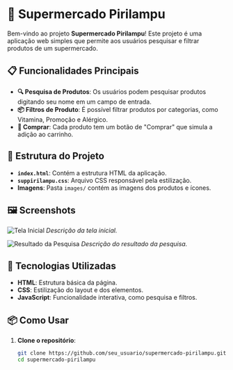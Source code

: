 # 🛒 Supermercado Pirilampu

Bem-vindo ao projeto **Supermercado Pirilampu**! Este projeto é uma aplicação web simples que permite aos usuários pesquisar e filtrar produtos de um supermercado.

## 📋 Funcionalidades Principais

- **🔍 Pesquisa de Produtos**: Os usuários podem pesquisar produtos digitando seu nome em um campo de entrada.
- **📦 Filtros de Produto**: É possível filtrar produtos por categorias, como Vitamina, Promoção e Alérgico.
- **🛒 Comprar**: Cada produto tem um botão de "Comprar" que simula a adição ao carrinho.

## 🎨 Estrutura do Projeto

- **`index.html`**: Contém a estrutura HTML da aplicação.
- **`suppirilampu.css`**: Arquivo CSS responsável pela estilização.
- **Imagens**: Pasta `images/` contém as imagens dos produtos e ícones.

## 🖼️ Screenshots

![Tela Inicial](caminho/para/screenshot1.png)
*Descrição da tela inicial.*

![Resultado da Pesquisa](caminho/para/screenshot2.png)
*Descrição do resultado da pesquisa.*

## 🚀 Tecnologias Utilizadas

- **HTML**: Estrutura básica da página.
- **CSS**: Estilização do layout e dos elementos.
- **JavaScript**: Funcionalidade interativa, como pesquisa e filtros.

## 📦 Como Usar

1. **Clone o repositório**:
   ```bash
   git clone https://github.com/seu_usuario/supermercado-pirilampu.git
   cd supermercado-pirilampu
